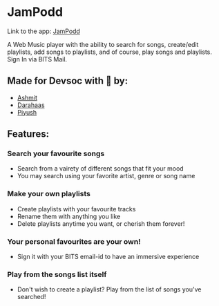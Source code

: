 # JamPodd

Link to the app: [JamPodd](https://jampodd.herokuapp.com)

A Web Music player with the ability to search for songs, create/edit playlists, add songs to playlists, and of course, play songs and playlists. \
Sign In via BITS Mail.

## Made for Devsoc with 💙 by:
- [Ashmit](https://github.com/ashmitkx)
- [Darahaas](https://github.com/darahaas15)
- [Piyush](https://github.com/git-pi-e)



## Features:
### Search your favourite songs
- Search from a vairety of different songs that fit your mood
- You may search using your favorite artist, genre or song name

### Make your own playlists 
- Create playlists with your favourite tracks
- Rename them with anything you like
- Delete playlists anytime you want, or cherish them forever!

### Your personal favourites are your own!
- Sign it with your BITS email-id to have an immersive experience

### Play from the songs list itself
- Don't wish to create a playlist? Play from the list of songs you've searched!




